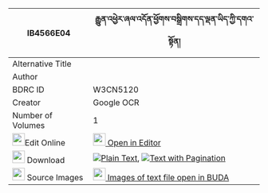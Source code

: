 |IB4566E04|རྒྱུན་འཕྱེར་ཞལ་འདོན་ཕྱོགས་བསྒྲིགས་དད་ལྡན་ཡིད་ཀྱི་དགའ་སྟོན། 
| --- | --- 
|Alternative Title |
|Author | 
|BDRC ID | W3CN5120
|Creator | Google OCR
|Number of Volumes| 1
|<img width="25" src="https://img.icons8.com/color/25/000000/edit-property.png">Edit Online| [<img width="25" src="https://avatars.githubusercontent.com/u/45091458?s=200&v=4"> Open in Editor](http://editor.openpecha.org/IB4566E04)
|<img width="25" src="https://img.icons8.com/fluent/48/000000/download-2.png"/>  Download | [![](https://img.icons8.com/color/20/000000/txt.png)Plain Text](https://github.com/Openpecha/IB4566E04/releases/download/v1/gyun_cher_shyaldon_chok_drik_d_plain_IB4566E04.zip), [![](https://img.icons8.com/color/20/000000/txt.png)Text with Pagination](https://github.com/Openpecha/IB4566E04/releases/download/v1/gyun_cher_shyaldon_chok_drik_d_pages_IB4566E04.zip)
|<img width="25" src="https://img.icons8.com/plasticine/100/000000/pictures-folder.png"/>  Source Images | [<img width="25" src="https://library.bdrc.io/icons/BUDA-small.svg"> Images of text file open in BUDA](https://library.bdrc.io/show/bdr:W3CN5120)